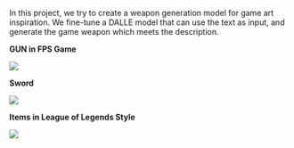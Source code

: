 In this project, we try to create a weapon generation model for game art inspiration. We fine-tune a DALLE model that can use the text as input, and generate the game weapon which meets the description.

**GUN in FPS Game**

![](/guanweichen/projects/ai_game_art/weapon_generation/0.png)

**Sword**

![](/guanweichen/projects/ai_game_art/weapon_generation/1.png)

**Items in League of Legends Style**

![](/guanweichen/projects/ai_game_art/weapon_generation/2.png)